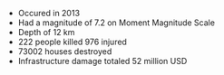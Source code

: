- Occured in 2013
- Had a magnitude of 7.2 on Moment Magnitude Scale
- Depth of 12 km
- 222 people killed 976 injured
- 73002 houses destroyed
- Infrastructure damage totaled 52 million USD
